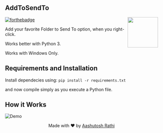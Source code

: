 ## AddToSendTo
[<img src="https://cdn3.iconfinder.com/data/icons/minicons-for-web-sites/24/minicons2-59-512.png" align="right" width="100">](#)
[![forthebadge](https://forthebadge.com/images/badges/made-with-python.svg)](https://forthebadge.com)

Add your favorite Folder to Send To option, when you right-click.

Works better with Python 3.

Works with Windows Only.

## Requirements and Installation

Install dependecies using:
`pip install -r requirements.txt`

and now compile simply as you execute a Python file.

## How it Works

![Demo](https://media.giphy.com/media/l1J3Utwj7jHc8vSww/giphy.gif)

<p align="center"> Made with ❤ by <a href="https://github.com/aashutoshrathi">Aashutosh Rathi</a></p>

